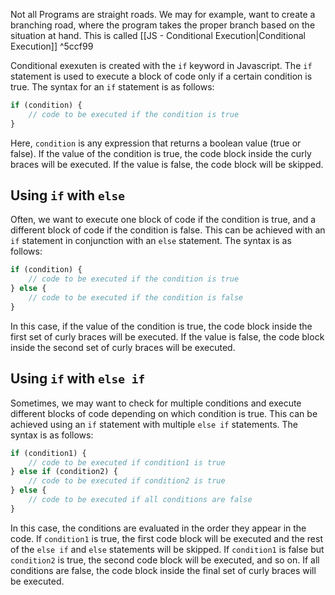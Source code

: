 
Not all Programs are straight roads. We may for example, want to create a branching road, where the program takes the proper branch based on the situation at hand. This is called [[JS - Conditional Execution|Conditional Execution]] ^5ccf99

Conditional exexuten is created with the `if` keyword in Javascript.
The `if` statement is used to execute a block of code only if a certain condition is true. The syntax for an `if` statement is as follows:

```Javascript
if (condition) {  
	// code to be executed if the condition is true
}
```

Here, `condition` is any expression that returns a boolean value (true or false). If the value of the condition is true, the code block inside the curly braces will be executed. If the value is false, the code block will be skipped.

## Using `if` with `else`

Often, we want to execute one block of code if the condition is true, and a different block of code if the condition is false. This can be achieved with an `if` statement in conjunction with an `else` statement. The syntax is as follows:

```javaScript
if (condition) {   
	// code to be executed if the condition is true 
} else {   
	// code to be executed if the condition is false 
}
```

In this case, if the value of the condition is true, the code block inside the first set of curly braces will be executed. If the value is false, the code block inside the second set of curly braces will be executed.

## Using `if` with `else if`

Sometimes, we may want to check for multiple conditions and execute different blocks of code depending on which condition is true. This can be achieved using an `if` statement with multiple `else if` statements. The syntax is as follows:

```Javascript
if (condition1) {
	// code to be executed if condition1 is true 
} else if (condition2) {
	// code to be executed if condition2 is true 
} else { 
	// code to be executed if all conditions are false 
}
```

In this case, the conditions are evaluated in the order they appear in the code. If `condition1` is true, the first code block will be executed and the rest of the `else if` and `else` statements will be skipped. If `condition1` is false but `condition2` is true, the second code block will be executed, and so on. If all conditions are false, the code block inside the final set of curly braces will be executed.
